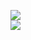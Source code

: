 [![](https://img.shields.io/badge/Made%20With-Github%20Spray-lightgrey.svg?style=for-the-badge&logo=github)](https://github.com/Annihil/github-spray#13240)  
[![](https://i.imgur.com/2DrTn0Z.gif)](https://github.com/Annihil/github-spray)
